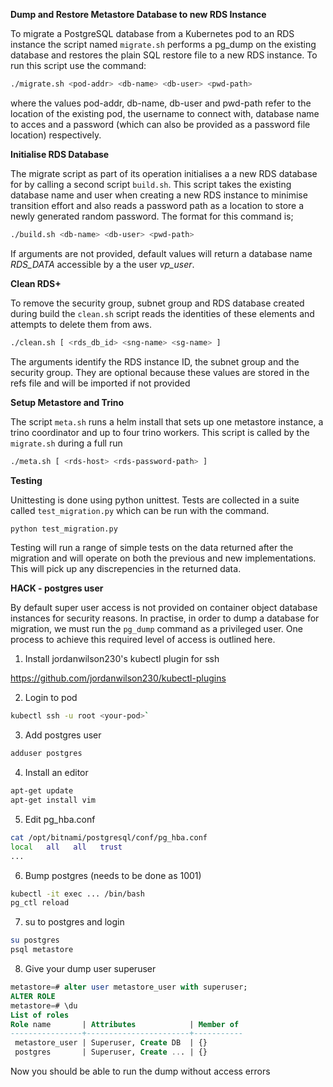 __Dump and Restore Metastore Database to new RDS Instance__

To migrate a PostgreSQL database from a Kubernetes pod to an RDS instance the script named `migrate.sh` performs a pg_dump on the existing database and restores the plain SQL restore file to a new RDS instance. To run this script use the command:

```bash
./migrate.sh <pod-addr> <db-name> <db-user> <pwd-path>
``` 
where the values pod-addr, db-name, db-user and pwd-path refer to the location of the existing pod, the username to connect with, database name to acces and a password (which can also be provided as a password file location) respectively.

__Initialise RDS Database__

The migrate script as part of its operation initialises a a new RDS database for by calling a second script `build.sh`. This script takes the existing database name and user when creating a new RDS instance to minimise transition effort and also reads a password path as a location to store a newly generated random password. The format for this command is;

```bash
./build.sh <db-name> <db-user> <pwd-path>
```

If arguments are not provided, default values will return a database name *RDS_DATA* accessible by a the user *vp_user*.

__Clean RDS+__

To remove the security group, subnet group and RDS database created during build the `clean.sh` script reads the identities of these elements and attempts to delete them from aws. 

```bash
./clean.sh [ <rds_db_id> <sng-name> <sg-name> ]
```

The arguments identify the RDS instance ID, the subnet group and the security group. They are optional because these values are stored in the refs file and will be imported if not provided

__Setup Metastore and Trino__

The script `meta.sh` runs a helm install that sets up one metastore instance, a trino coordinator and up to four trino workers. This script is called by the `migrate.sh` during a full run

```bash
./meta.sh [ <rds-host> <rds-password-path> ]
```

__Testing__

Unittesting is done using python unittest. Tests are collected in a suite called `test_migration.py` which can be run with the command.

```python
python test_migration.py
```

Testing will run a range of simple tests on the data returned after the migration and will operate on both the previous and new implementations. This will pick up any discrepencies in the returned data.


__HACK - postgres user__

By default super user access is not provided on container object database instances for security reasons. In practise, in order to dump a database for migration, we must run the `pg_dump` command as a privileged user. One process to achieve this required level of access is outlined here.  

1. Install jordanwilson230's kubectl plugin for ssh

https://github.com/jordanwilson230/kubectl-plugins

2. Login to pod
```bash
kubectl ssh -u root <your-pod>`
```

3. Add postgres user
```bash
adduser postgres
```

4. Install an editor
```bash
apt-get update
apt-get install vim
```

5. Edit pg_hba.conf
```bash
cat /opt/bitnami/postgresql/conf/pg_hba.conf
local   all   all   trust
...
```
6. Bump postgres (needs to be done as 1001)
```bash
kubectl -it exec ... /bin/bash
pg_ctl reload
```

7. su to postgres and login
```bash
su postgres
psql metastore
```

8. Give your dump user superuser
```sql
metastore=# alter user metastore_user with superuser;
ALTER ROLE
metastore=# \du
List of roles
Role name       | Attributes            | Member of 
----------------+-----------------------+-----------
 metastore_user | Superuser, Create DB  | {}
 postgres       | Superuser, Create ... | {}
 ```

Now you should be able to run the dump without access errors